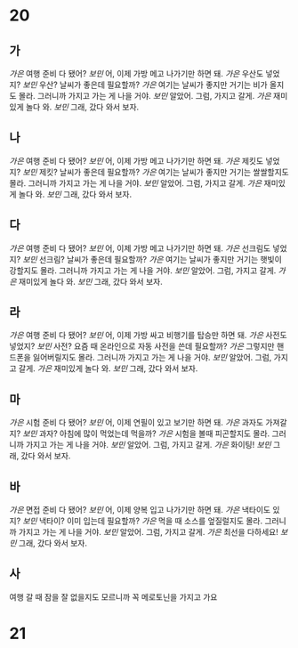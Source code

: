 # 20
## 가
*가은* 여행 준비 다 됐어?
*보민* 어, 이제 가방 메고 나가기만 하면 돼.
*가은* 우산도 넣었지?
*보민* 우산? 날씨가 좋은데 필요할까?
*가은* 여기는 날씨가 좋지만 거기는 비가 올지도 몰라. 그러니까 가지고 가는 게 나을 거야.
*보민* 알았어. 그럼, 가지고 갈게.
*가은* 재미있게 놀다 와.
*보민* 그래, 갔다 와서 보자.
## 나
*가은* 여행 준비 다 됐어?
*보민* 어, 이제 가방 메고 나가기만 하면 돼.
*가은* 제킷도 넣었지?
*보민* 제킷? 날씨가 좋은데 필요할까?
*가은* 여기는 날씨가 좋지만 거기는 쌀쌀할지도 몰라. 그러니까 가지고 가는 게 나을 거야.
*보민* 알았어. 그럼, 가지고 갈게.
*가은* 재미있게 놀다 와.
*보민* 그래, 갔다 와서 보자.
## 다
*가은* 여행 준비 다 됐어?
*보민* 어, 이제 가방 메고 나가기만 하면 돼.
*가은* 선크림도 넣었지?
*보민* 선크림? 날씨가 좋은데 필요할까?
*가은* 여기는 날씨가 좋지만 거기는 햇빛이 강할지도 몰라. 그러니까 가지고 가는 게 나을 거야.
*보민* 알았어. 그럼, 가지고 갈게.
*가은* 재미있게 놀다 와.
*보민* 그래, 갔다 와서 보자.
## 라
*가은* 여행 준비 다 됐어?
*보민* 어, 이제 가방 싸고 비행기를 탑승만 하면 돼.
*가은* 사전도 넣었지?
*보민* 사전? 요즘 때 온라인으로 자동 사전을 쓴데 필요할까?
*가은* 그렇지만 핸드폰을 잃어버릴지도 몰라. 그러니까 가지고 가는 게 나을 거야.
*보민* 알았어. 그럼, 가지고 갈게.
*가은* 재미있게 놀다 와.
*보민* 그래, 갔다 와서 보자.
## 마
*가은* 시험 준비 다 됐어?
*보민* 어, 이제 연필이 있고 보기만 하면 돼.
*가은* 과자도 가져갈지?
*보민* 과자? 아침에 많이 먹었는데 먹을까?
*가은* 시험을 볼때 피곤할지도 몰라. 그러니까 가지고 가는 게 나을 거야.
*보민* 알았어. 그럼, 가지고 갈게.
*가은* 화이팅!
*보민* 그래, 갔다 와서 보자.
## 바
*가은* 면접 준비 다 됐어?
*보민* 어, 이제 양복 입고 나가기만 하면 돼.
*가은* 낵타이도 있지?
*보민* 낵타이? 이미 입는데 필요할까?
*가은* 먹을 때 소스를 엎질럴지도 몰라. 그러니까 가지고 가는 게 나을 거야.
*보민* 알았어. 그럼, 가지고 갈게.
*가은* 최선을 다하세요!
*보민* 그래, 갔다 와서 보자.

## 사
여행 갈 때 잠을 잘 없을지도 모르니까 꼭 메로토닌을 가지고 가요

# 21
